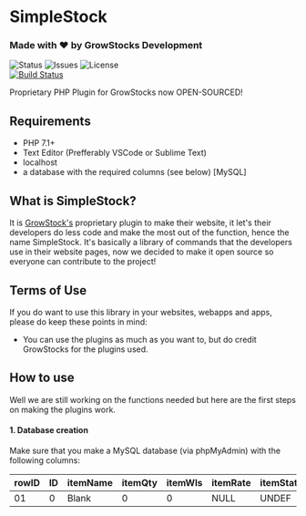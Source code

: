 # SimpleStock
### Made with &hearts; by GrowStocks Development
![Status](https://img.shields.io/badge/Status-BETA-blue.svg?style=for-the-badge&logo=appveyor)
![Issues](https://img.shields.io/github/issues/MatteuGT/SimpleStock.svg?style=for-the-badge&logo=appveyor)
![License](https://img.shields.io/github/license/MatteuGT/SimpleStock.svg?style=for-the-badge&logo=appveyor)<br>
[![Build Status](https://travis-ci.org/MatteuGT/SimpleStock.svg?branch=master)](https://travis-ci.org/MatteuGT/SimpleStock)

Proprietary PHP Plugin for GrowStocks now OPEN-SOURCED!

## Requirements
* PHP 7.1+
* Text Editor (Prefferably VSCode or Sublime Text)
* localhost
* a database with the required columns (see below) [MySQL]

## What is SimpleStock?
It is <a href="https://www.growstocks.ga">GrowStock's</a> proprietary plugin to make their website, it let's their developers do less code and make the most out of the function, hence the name SimpleStock. It's basically a library of commands that the developers use in their website pages, now we decided to make it open source so everyone can contribute to the project!

## Terms of Use
If you do want to use this library in your websites, webapps and apps, please do keep these points in mind:
* You can use the plugins as much as you want to, but do credit GrowStocks for the plugins used.

## How to use
Well we are still working on the functions needed but here are the first steps on making the plugins work.

#### 1. Database creation
Make sure that you make a MySQL database (via phpMyAdmin) with the following columns:

| rowID | ID | itemName | itemQty | itemWls | itemRate | itemStatus | itemDemand |
| ----- | -- | -------- | ------- | ------- | -------- | ---------- | ---------- |
|   01  | 0  | Blank    | 0       | 0       | NULL     | UNDEF      |  UNDEF     |
